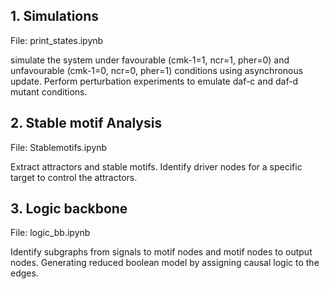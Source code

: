 ## 1. Simulations

File: print_states.ipynb

simulate the system under favourable (cmk-1=1, ncr=1, pher=0) and unfavourable (cmk-1=0, ncr=0, pher=1) conditions using asynchronous update. Perform perturbation experiments to emulate daf-c and daf-d mutant conditions. 


## 2. Stable motif Analysis

File: Stablemotifs.ipynb

Extract attractors and stable motifs. Identify driver nodes for a specific target to control the attractors. 


## 3. Logic backbone

File: logic_bb.ipynb

Identify subgraphs from signals to motif nodes and motif nodes to output nodes. Generating reduced boolean model by assigning causal logic to the edges. 

